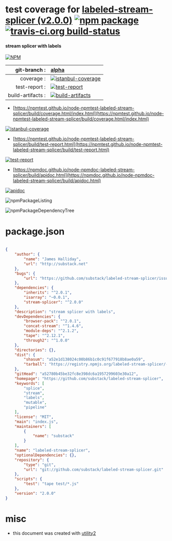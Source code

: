 # test coverage for  [labeled-stream-splicer (v2.0.0)](https://github.com/substack/labeled-stream-splicer)  [![npm package](https://img.shields.io/npm/v/npmtest-labeled-stream-splicer.svg?style=flat-square)](https://www.npmjs.org/package/npmtest-labeled-stream-splicer) [![travis-ci.org build-status](https://api.travis-ci.org/npmtest/node-npmtest-labeled-stream-splicer.svg)](https://travis-ci.org/npmtest/node-npmtest-labeled-stream-splicer)
#### stream splicer with labels

[![NPM](https://nodei.co/npm/labeled-stream-splicer.png?downloads=true&downloadRank=true&stars=true)](https://www.npmjs.com/package/labeled-stream-splicer)

| git-branch : | [alpha](https://github.com/npmtest/node-npmtest-labeled-stream-splicer/tree/alpha)|
|--:|:--|
| coverage : | [![istanbul-coverage](https://npmtest.github.io/node-npmtest-labeled-stream-splicer/build/coverage.badge.svg)](https://npmtest.github.io/node-npmtest-labeled-stream-splicer/build/coverage.html/index.html)|
| test-report : | [![test-report](https://npmtest.github.io/node-npmtest-labeled-stream-splicer/build/test-report.badge.svg)](https://npmtest.github.io/node-npmtest-labeled-stream-splicer/build/test-report.html)|
| build-artifacts : | [![build-artifacts](https://npmtest.github.io/node-npmtest-labeled-stream-splicer/glyphicons_144_folder_open.png)](https://github.com/npmtest/node-npmtest-labeled-stream-splicer/tree/gh-pages/build)|

- [https://npmtest.github.io/node-npmtest-labeled-stream-splicer/build/coverage.html/index.html](https://npmtest.github.io/node-npmtest-labeled-stream-splicer/build/coverage.html/index.html)

[![istanbul-coverage](https://npmtest.github.io/node-npmtest-labeled-stream-splicer/build/screenCapture.buildCi.browser.%252Ftmp%252Fbuild%252Fcoverage.lib.html.png)](https://npmtest.github.io/node-npmtest-labeled-stream-splicer/build/coverage.html/index.html)

- [https://npmtest.github.io/node-npmtest-labeled-stream-splicer/build/test-report.html](https://npmtest.github.io/node-npmtest-labeled-stream-splicer/build/test-report.html)

[![test-report](https://npmtest.github.io/node-npmtest-labeled-stream-splicer/build/screenCapture.buildCi.browser.%252Ftmp%252Fbuild%252Ftest-report.html.png)](https://npmtest.github.io/node-npmtest-labeled-stream-splicer/build/test-report.html)

- [https://npmdoc.github.io/node-npmdoc-labeled-stream-splicer/build/apidoc.html](https://npmdoc.github.io/node-npmdoc-labeled-stream-splicer/build/apidoc.html)

[![apidoc](https://npmdoc.github.io/node-npmdoc-labeled-stream-splicer/build/screenCapture.buildCi.browser.%252Ftmp%252Fbuild%252Fapidoc.html.png)](https://npmdoc.github.io/node-npmdoc-labeled-stream-splicer/build/apidoc.html)

![npmPackageListing](https://npmtest.github.io/node-npmtest-labeled-stream-splicer/build/screenCapture.npmPackageListing.svg)

![npmPackageDependencyTree](https://npmtest.github.io/node-npmtest-labeled-stream-splicer/build/screenCapture.npmPackageDependencyTree.svg)



# package.json

```json

{
    "author": {
        "name": "James Halliday",
        "url": "http://substack.net"
    },
    "bugs": {
        "url": "https://github.com/substack/labeled-stream-splicer/issues"
    },
    "dependencies": {
        "inherits": "^2.0.1",
        "isarray": "~0.0.1",
        "stream-splicer": "^2.0.0"
    },
    "description": "stream splicer with labels",
    "devDependencies": {
        "browser-pack": "^2.0.1",
        "concat-stream": "^1.4.6",
        "module-deps": "^2.1.2",
        "tape": "^2.12.1",
        "through2": "^1.0.0"
    },
    "directories": {},
    "dist": {
        "shasum": "a52e1d138024c00b86b1c0c91f677918b8ae0a59",
        "tarball": "https://registry.npmjs.org/labeled-stream-splicer/-/labeled-stream-splicer-2.0.0.tgz"
    },
    "gitHead": "a52780b45be32fc8e398dc6a1957299603e30a12",
    "homepage": "https://github.com/substack/labeled-stream-splicer",
    "keywords": [
        "splice",
        "stream",
        "labels",
        "mutable",
        "pipeline"
    ],
    "license": "MIT",
    "main": "index.js",
    "maintainers": [
        {
            "name": "substack"
        }
    ],
    "name": "labeled-stream-splicer",
    "optionalDependencies": {},
    "repository": {
        "type": "git",
        "url": "git://github.com/substack/labeled-stream-splicer.git"
    },
    "scripts": {
        "test": "tape test/*.js"
    },
    "version": "2.0.0"
}
```



# misc
- this document was created with [utility2](https://github.com/kaizhu256/node-utility2)
